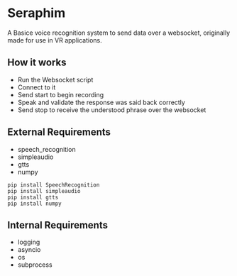 # Seraphim
A Basice voice recognition system to send data over a websocket, originally made for use in VR applications.

## How it works
- Run the Websocket script
- Connect to it
- Send start to begin recording
- Speak and validate the response was said back correctly
- Send stop to receive the understood phrase over the websocket

## External Requirements
- speech_recognition
- simpleaudio
- gtts
- numpy

```
pip install SpeechRecognition
pip install simpleaudio
pip install gtts
pip install numpy
```
## Internal Requirements
- logging
- asyncio
- os
- subprocess
